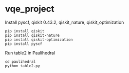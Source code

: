 # vqe_project

Install pyscf, qiskit 0.43.2, qiskit_nature, qiskit_optimization
```
pip install qiskit
pip install qiskit-nature
pip install qiskit-optimization
pip install pyscf
```
Run table2 in Paulihedral
```
cd paulihedral
python table2.py
```
